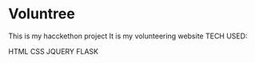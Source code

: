 # Voluntree
This is my hacckethon project It is my volunteering website
TECH USED:

HTML 
CSS
JQUERY 
FLASK

